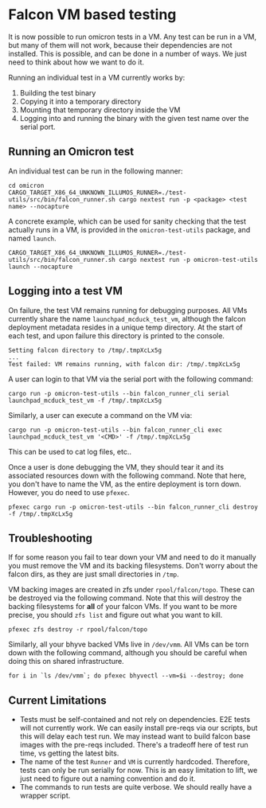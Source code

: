 # Falcon VM based testing

It is now possible to run omicron tests in a VM. Any test can be run in a VM,
but many of them will not work, because their dependencies are not installed.
This is possible, and can be done in a number of ways. We just need to think
about how we want to do it.

Running an individual test in a VM currently works by:

 1. Building the test binary
 2. Copying it into a temporary directory
 3. Mounting that temporary directory inside the VM
 4. Logging into and running the binary with the given test name over the
    serial port.

## Running an Omicron test

An individual test can be run in the following manner:

```shell
cd omicron
CARGO_TARGET_X86_64_UNKNOWN_ILLUMOS_RUNNER=./test-utils/src/bin/falcon_runner.sh cargo nextest run -p <package> <test name> --nocapture
```

A concrete example, which can be used for sanity checking that the test actually runs
in a VM, is provided in the `omicron-test-utils` package, and named `launch`.

```shell
CARGO_TARGET_X86_64_UNKNOWN_ILLUMOS_RUNNER=./test-utils/src/bin/falcon_runner.sh cargo nextest run -p omicron-test-utils launch --nocapture
```

## Logging into a test VM

On failure, the test VM remains running for debugging purposes. All VMs
currently share the name `launchpad_mcduck_test_vm`, although the falcon
deployment metadata resides in a unique temp directory. At the start of each
test, and upon failure this directory is printed to the console.

```
Setting falcon directory to /tmp/.tmpXcLx5g
...
Test failed: VM remains running, with falcon dir: /tmp/.tmpXcLx5g
```

A user can login to that VM via the serial port with the following command:

```shell
cargo run -p omicron-test-utils --bin falcon_runner_cli serial launchpad_mcduck_test_vm -f /tmp/.tmpXcLx5g
```

Similarly, a user can execute a command on the VM via:

```shell
cargo run -p omicron-test-utils --bin falcon_runner_cli exec launchpad_mcduck_test_vm '<CMD>' -f /tmp/.tmpXcLx5g
```

This can be used to cat log files, etc..

Once a user is done debugging the VM, they should tear it and its associated
resources down with the following command. Note that here, you don't have to
name the VM, as the entire deployment is torn down. However, you do need to
use `pfexec`.

```shell
pfexec cargo run -p omicron-test-utils --bin falcon_runner_cli destroy -f /tmp/.tmpXcLx5g
```

## Troubleshooting

If for some reason you fail to tear down your VM and need to do it manually you
must remove the VM and its backing filesystems. Don't worry about the falcon
dirs, as they are just small directories in `/tmp`.

VM backing images are created in zfs under `rpool/falcon/topo`. These can be
destroyed via the following command. Note that this will destroy the backing
filesystems for **all** of your falcon VMs. If you want to be more precise, you
should `zfs list` and figure out what you want to kill.

```shell
pfexec zfs destroy -r rpool/falcon/topo
```

Similarly, all your bhyve backed VMs live in `/dev/vmm`. All VMs can be torn
down with the following command, although you should be careful when doing this
on shared infrastructure.

```shell
for i in `ls /dev/vmm`; do pfexec bhyvectl --vm=$i --destroy; done
```

## Current Limitations

* Tests must be self-contained and not rely on dependencies. E2E tests will
not  currently work. We can easily install pre-reqs via our scripts, but this
will delay each test run. We may instead want to build falcon base images with
the pre-reqs included. There's a tradeoff here of test run time, vs getting the
latest bits.
* The name of the test `Runner` and `VM` is currently hardcoded. Therefore,
tests can only be run serially for now. This is an easy limitation to lift, we
just need to figure out a naming convention and do it.
* The commands to run tests are quite verbose. We should really have a wrapper
script.





